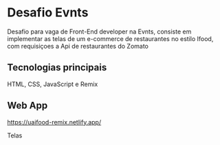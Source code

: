 # Desafio Evnts

Desafio para vaga de Front-End developer na Evnts, consiste em implementar as telas de um e-commerce de restaurantes no estilo Ifood, com requisiçoes a Api de restaurantes do Zomato

## Tecnologias principais
HTML, CSS, JavaScript e Remix

## Web App
https://uaifood-remix.netlify.app/

Telas



